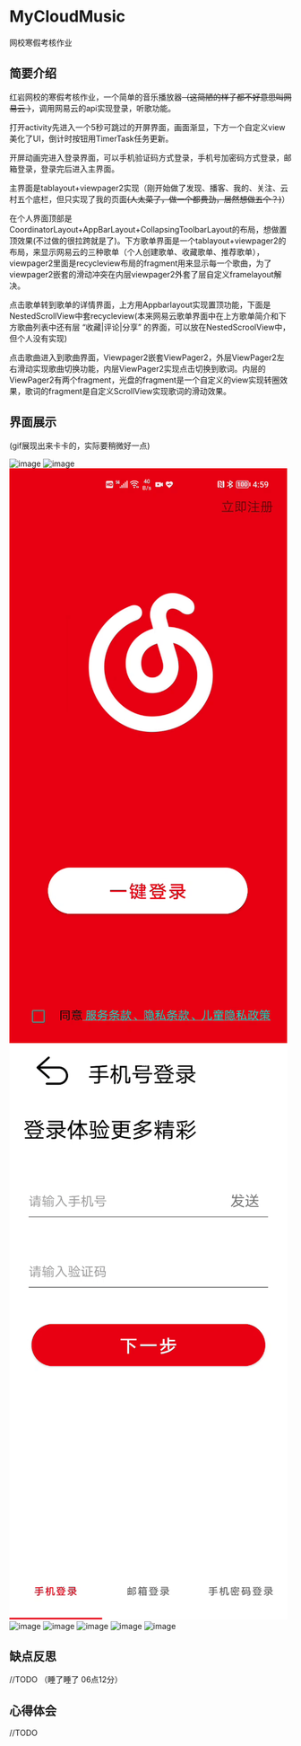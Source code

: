 # MyCloudMusic
网校寒假考核作业

## 简要介绍

红岩网校的寒假考核作业，一个简单的音乐播放器~~（这简陋的样子都不好意思叫网易云 ）~~，调用网易云的api实现登录，听歌功能。

打开activity先进入一个5秒可跳过的开屏界面，画面渐显，下方一个自定义view美化了UI，倒计时按钮用TimerTask任务更新。

开屏动画完进入登录界面，可以手机验证码方式登录，手机号加密码方式登录，邮箱登录，登录完后进入主界面。

主界面是tablayout+viewpager2实现（刚开始做了发现、播客、我的、关注、云村五个底栏，但只实现了我的页面~~(人太菜了，做一个都费劲，居然想做五个？)~~）

在个人界面顶部是CoordinatorLayout+AppBarLayout+CollapsingToolbarLayout的布局，想做置顶效果(不过做的很拉跨就是了)。下方歌单界面是一个tablayout+viewpager2的布局，来显示网易云的三种歌单（个人创建歌单、收藏歌单、推荐歌单），viewpager2里面是recycleview布局的fragment用来显示每一个歌曲，为了viewpager2嵌套的滑动冲突在内层viewpager2外套了层自定义framelayout解决。

点击歌单转到歌单的详情界面，上方用Appbarlayout实现置顶功能，下面是NestedScrollView中套recycleview(本来网易云歌单界面中在上方歌单简介和下方歌曲列表中还有层 “收藏|评论|分享” 的界面，可以放在NestedScroolView中，但个人没有实现)

点击歌曲进入到歌曲界面，Viewpager2嵌套ViewPager2，外层ViewPager2左右滑动实现歌曲切换功能，内层ViewPager2实现点击切换到歌词。内层的ViewPager2有两个fragment，光盘的fragment是一个自定义的view实现转圈效果，歌词的fragment是自定义ScrollView实现歌词的滑动效果。
## 界面展示
(gif展现出来卡卡的，实际要稍微好一点)

![image](https://github.com/18445/MyCloudMusic/blob/master/image/open4.gif)
![image](https://github.com/18445/MyCloudMusic/blob/master/image/open3.gif)
![image](https://github.com/18445/MyCloudMusic/blob/master/image/open2.gif)
![image](https://github.com/18445/MyCloudMusic/blob/master/image/open1.gif)
![image](https://github.com/18445/MyCloudMusic/blob/master/image/home1.gif)
![image](https://github.com/18445/MyCloudMusic/blob/master/image/home3.gif)
![image](https://github.com/18445/MyCloudMusic/blob/master/image/disk3.gif)
![image](https://github.com/18445/MyCloudMusic/blob/master/image/disk2.gif)
![image](https://github.com/18445/MyCloudMusic/blob/master/image/disk1.gif)

## 缺点反思
//TODO
（睡了睡了 06点12分）
## 心得体会
//TODO
